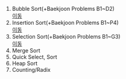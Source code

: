 1. Bubble Sort(+Baekjoon Problems B1~D2) <br>
[이동](https://github.com/sungw00ng/Today_I_Learn/tree/main/%EC%9E%90%EB%A3%8C%EA%B5%AC%EC%A1%B0/Sortings/Bubble%20sort) <br>
2. Insertion Sort(+Baekjoon Problems B1~P4) <br>
[이동](https://github.com/sungw00ng/Today_I_Learn/tree/main/%EC%9E%90%EB%A3%8C%EA%B5%AC%EC%A1%B0/Sortings/Insertion%20Sort)<br>
3. Selection Sort(+Baekjoon Problems B1~G3) <br>
[이동](https://github.com/sungw00ng/Today_I_Learn/tree/main/%EC%9E%90%EB%A3%8C%EA%B5%AC%EC%A1%B0/Sortings/Selection%20Sort)<br>
4. Merge Sort
5. Quick Select, Sort
6. Heap Sort
7. Counting/Radix
